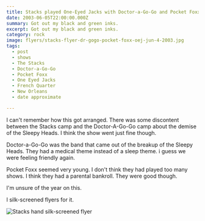 ```yaml
---
title: Stacks played One-Eyed Jacks with Doctor-a-Go-Go and Pocket Foxx.
date: 2003-06-05T22:00:00.000Z
summary: Got out my black and green inks.
excerpt: Got out my black and green inks.
category: rock
image: flyers/stacks-flyer-dr-gogo-pocket-foxx-oej-jun-4-2003.jpg
tags:
  - post 
  - shows
  - The Stacks
  - Doctor-a-Go-Go
  - Pocket Foxx
  - One Eyed Jacks
  - French Quarter
  - New Orleans
  - date approximate

---
```


I can't remember how this got arranged. There was some discontent between the Stacks camp and the Doctor-A-Go-Go camp about the demise of the Sleepy Heads. I think the show went just fine though.

Doctor-a-Go-Go was the band that came out of the breakup of the Sleepy Heads. They had a medical theme instead of a sleep theme. i guess we were feeling friendly again.

Pocket Foxx seemed very young. I don't think they had played too many shows. I think they had a parental bankroll. They were good though.

I'm unsure of the year on this.

I silk-screened flyers for it.

![Stacks hand silk-screened flyer](/static/images/flyers/stacks-flyer-dr-gogo-pocket-foxx-oej-jun-4-2003.jpg "Stacks hand silk-screened flyer")

